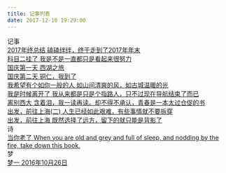 ```yaml
---
title: 记事列表
date: 2017-12-10 19:29:00
---
```

<script type="text/javascript" src="../scripts/loadListCss.js" defer="defer"></script>
<div class="container 2017">
  <div class="header"><i class="icon-bookmark"></i>记事</div>
  <div class="content">
    <div class="link-item">
      <!--<a href="posts/close_hua_bie.html" target="_blank">
        <span class="title">至少要穷得安心</span>
        <span class="des">关闭花呗，关闭网商贷</span>
      </a>-->
    </div>
    <div class="link-item">
      <a href="posts/2017_summary.html" target="_blank">
        <span class="title">2017年终总结</span>
        <span class="des">磕磕绊绊，终于走到了2017年年末</span>
      </a>
    </div>
    <div class="link-item">
      <a href="posts/kemuer.html" target="_blank">
          <span class="title">科目二挂了</span>
          <span class="des">我是不是一直都只是看起来很努力</span>
        </a>
    </div>
    <div class="link-item">
      <a href="posts/guo_qing_1.html" target="_blank">
          <span class="title">国庆第一天</span>
          <span class="des">西湖之旅</span>
        </a>
    </div>
    <div class="link-item">
      <a href="posts/guo_qing_2.html" target="_blank">
          <span class="title">国庆第二天</span>
          <span class="des">铜仁，我到了</span>
        </a>
    </div>
    <div class="link-item">
      <a href="posts/ru_ni_yi_ban_de_ren.html" target="_blank">
          <span class="title">我希望有个如你一般的人</span>
          <span class="des">如山间清爽的风，如古城温暖的光</span>
        </a>
    </div>
    <div class="link-item">
      <a href="posts/the_feelling_loving.html" target="_blank">
          <span class="title">我是时候离开了</span>
          <span class="des">我从来都是只是个指路人，只不过现在导航结束了而已</span>
        </a>
    </div>
    <div class="link-item">
      <a href="posts/xi_da_li_bie.html" target="_blank">
          <span class="title">离别西大</span>
          <span class="des">含着泪，我一读再读。却不得不承认，青春是一本太过仓促的书</span>
        </a>
    </div>
    <div class="link-item">
      <a href="posts/go_to_shanghai2.html" target="_blank">
          <span class="title">出发，前往上海(二)</span>
          <span class="des">人生已经如此艰难，有些事情就不要拆穿</span>
        </a>
    </div>
    <div class="link-item">
      <a href="posts/go_to_shanghai.html" target="_blank">
          <span class="title">出发，前往上海</span>
          <span class="des">既然选择了远方，留下的就只能是背影了</span>
        </a>
    </div>
  </div>
</div>
<div class="container 2017">
  <div class="header"><i class="icon-bookmark"></i>诗</div>
  <div class="content">
    <div class="link-item">
      <a href="posts/dang_ni_lao_le.html" target="_blank">
          <span class="title">当你老了</span>
          <span class="des">When you are old and grey and full of sleep, and nodding by the fire, take down this book.</span>
        </a>
    </div>
  </div>
</div>
<div class="container">
  <div class="header"><i class="icon-bookmark"></i>梦</div>
  <div class="content">
    <div class="link-item">
      <a href="./posts/dream01.html" target="_blank">
          <span class="title">梦一</span>
          <span class="des">2016年10月26日</span>
        </a>
    </div>
  </div>
</div>
